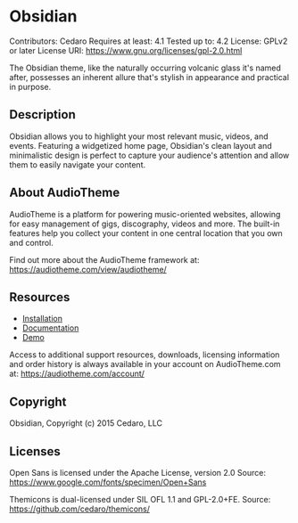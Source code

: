 # Obsidian

Contributors: Cedaro
Requires at least: 4.1
Tested up to: 4.2
License: GPLv2 or later
License URI: https://www.gnu.org/licenses/gpl-2.0.html

The Obsidian theme, like the naturally occurring volcanic glass it's named after,
possesses an inherent allure that's stylish in appearance and practical in purpose.

## Description

Obsidian allows you to highlight your most relevant music, videos, and events.
Featuring a widgetized home page, Obsidian's clean layout and minimalistic
design is perfect to capture your audience's attention and allow them to easily
navigate your content.

## About AudioTheme

AudioTheme is a platform for powering music-oriented websites, allowing for easy
management of gigs, discography, videos and more. The built-in features help you
collect your content in one central location that you own and control.

Find out more about the AudioTheme framework at:
https://audiotheme.com/view/audiotheme/

## Resources

* [Installation](https://audiotheme.com/support/kb/installing-themes/)
* [Documentation](https://audiotheme.com/support/obsidian/)
* [Demo](https://demo.audiotheme.com/obsidian/)

Access to additional support resources, downloads, licensing information and
order history is always available in your account on AudioTheme.com at:
https://audiotheme.com/account/

## Copyright

Obsidian, Copyright (c) 2015 Cedaro, LLC

## Licenses

Open Sans is licensed under the Apache License, version 2.0
Source: https://www.google.com/fonts/specimen/Open+Sans

Themicons is dual-licensed under SIL OFL 1.1 and GPL-2.0+FE.
Source: https://github.com/cedaro/themicons/
